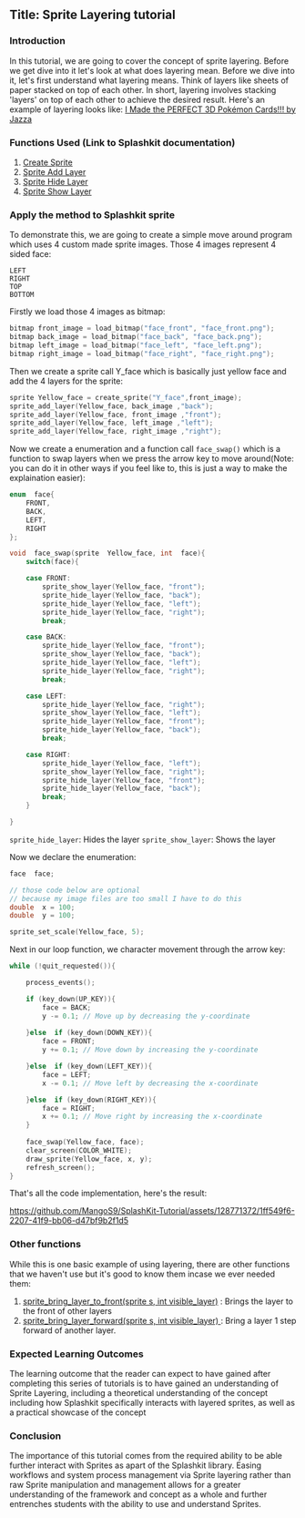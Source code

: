 ## Title: Sprite Layering tutorial
### Introduction
In this tutorial, we are going to cover the concept of sprite layering. Before we get dive into it let's look at what does layering mean. Before we dive into it, let's first understand what layering means. Think of layers like sheets of paper stacked on top of each other. In short, layering involves stacking 'layers' on top of each other to achieve the desired result.
Here's an example of layering looks like:
[I Made the PERFECT 3D Pokémon Cards!!! by Jazza](https://www.youtube.com/watch?app=desktop&v=JCfpVvy5Rhs)

### Functions Used (Link to Splashkit documentation)

1. [Create Sprite](https://splashkit.io/api/sprites/#create-sprite)
2. [Sprite Add Layer](https://splashkit.io/api/sprites/#sprite-add-layer)
3. [Sprite Hide Layer](https://splashkit.io/api/sprites/#sprite-hide-layer-named)
4. [Sprite Show Layer](https://splashkit.io/api/sprites/#group-sprite-show-layer)

### Apply the method to Splashkit sprite
To demonstrate this, we are going to create a simple move around program which uses 4 custom made sprite images. Those 4 images represent 4 sided face:
```
LEFT
RIGHT
TOP
BOTTOM
```
Firstly we load those 4 images as bitmap:
```cpp
bitmap front_image = load_bitmap("face_front", "face_front.png");
bitmap back_image = load_bitmap("face_back", "face_back.png");
bitmap left_image = load_bitmap("face_left", "face_left.png");
bitmap right_image = load_bitmap("face_right", "face_right.png");
```

Then we create a sprite call Y_face which is basically just yellow face and add the 4 layers for the sprite:
```cpp
sprite Yellow_face = create_sprite("Y_face",front_image);
sprite_add_layer(Yellow_face, back_image ,"back");
sprite_add_layer(Yellow_face, front_image ,"front");
sprite_add_layer(Yellow_face, left_image ,"left");
sprite_add_layer(Yellow_face, right_image ,"right");
```
Now we create a enumeration and a function call `face_swap()` which is a function to swap layers when we press the arrow key to move around(Note: you can do it in other ways if you feel like to, this is just a way to make the explaination easier):
```cpp
enum  face{
	FRONT,
	BACK,
	LEFT,
	RIGHT
};

void  face_swap(sprite  Yellow_face, int  face){
	switch(face){

	case FRONT:
		sprite_show_layer(Yellow_face, "front");
		sprite_hide_layer(Yellow_face, "back");
		sprite_hide_layer(Yellow_face, "left");
		sprite_hide_layer(Yellow_face, "right");
		break;

	case BACK:
		sprite_hide_layer(Yellow_face, "front");
		sprite_show_layer(Yellow_face, "back");
		sprite_hide_layer(Yellow_face, "left");
		sprite_hide_layer(Yellow_face, "right");
		break;

	case LEFT:
		sprite_hide_layer(Yellow_face, "right");
		sprite_show_layer(Yellow_face, "left");
		sprite_hide_layer(Yellow_face, "front");
		sprite_hide_layer(Yellow_face, "back");
		break;

	case RIGHT:
		sprite_hide_layer(Yellow_face, "left");
		sprite_show_layer(Yellow_face, "right");
		sprite_hide_layer(Yellow_face, "front");
		sprite_hide_layer(Yellow_face, "back");
		break;
	}

}
```
`sprite_hide_layer`: Hides the layer
`sprite_show_layer`: Shows the layer

Now we declare the enumeration:
```cpp
face  face;

// those code below are optional
// because my image files are too small I have to do this 
double  x = 100;
double  y = 100;

sprite_set_scale(Yellow_face, 5);
```
Next in our loop function, we character movement through the arrow key:
```cpp
while (!quit_requested()){

	process_events();

	if (key_down(UP_KEY)){
		face = BACK;
		y -= 0.1; // Move up by decreasing the y-coordinate
	
	}else  if (key_down(DOWN_KEY)){
		face = FRONT;
		y += 0.1; // Move down by increasing the y-coordinate

	}else  if (key_down(LEFT_KEY)){
		face = LEFT;
		x -= 0.1; // Move left by decreasing the x-coordinate

	}else  if (key_down(RIGHT_KEY)){
		face = RIGHT;
		x += 0.1; // Move right by increasing the x-coordinate
	}
	
	face_swap(Yellow_face, face);
	clear_screen(COLOR_WHITE);
	draw_sprite(Yellow_face, x, y);
	refresh_screen();
}
```
That's all the code implementation, here's the result:

https://github.com/MangoS9/SplashKit-Tutorial/assets/128771372/1ff549f6-2207-41f9-bb06-d47bf9b2f1d5

### Other functions 
While this is one basic example of using layering, there are other functions that we haven't use but it's good to know them incase we ever needed them:
1. [sprite_bring_layer_to_front(sprite s, int visible_layer)](https://splashkit.io/api/sprites/#sprite-bring-layer-to-front) : Brings the layer to the front of other layers
2. [sprite_bring_layer_forward(sprite s, int visible_layer) ](https://splashkit.io/api/sprites/#sprite-bring-layer-forward) : Bring a layer 1 step forward of another layer.

### Expected Learning Outcomes

The learning outcome that the reader can expect to have gained after completing this series of
tutorials is to have gained an understanding of Sprite Layering, including a theoretical
understanding of the concept including how Splashkit specifically interacts with layered sprites, as
well as a practical showcase of the concept

### Conclusion

The importance of this tutorial comes from the required ability to be able further interact with
Sprites as apart of the Splashkit library. Easing workflows and system process management via Sprite
layering rather than raw Sprite manipulation and management allows for a greater understanding of
the framework and concept as a whole and further entrenches students with the ability to use and
understand Sprites.


